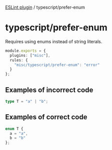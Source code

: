 [ESLint plugin](https://ilyub.github.io/eslint-plugin/) / typescript/prefer-enum

# typescript/prefer-enum

Requires using enums instead of string literals.

```ts
module.exports = {
  plugins: ["misc"],
  rules: {
    "misc/typescript/prefer-enum": "error"
  }
};
```

## Examples of incorrect code

```ts
type T = "a" | "b";
```

## Examples of correct code

```ts
enum T {
  a = "a",
  b = "b"
};
```